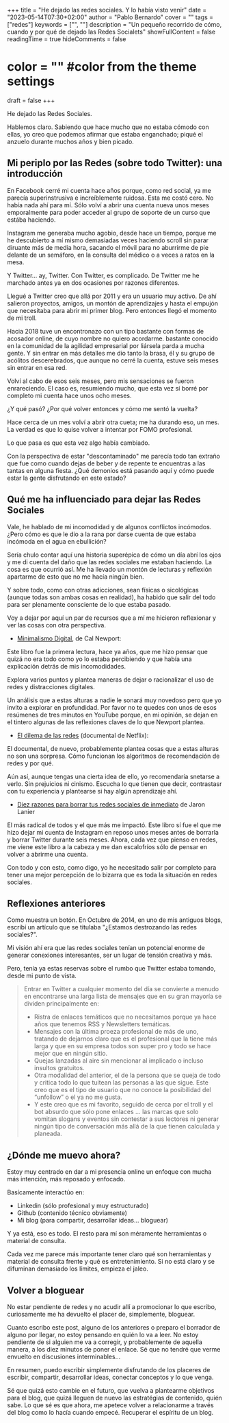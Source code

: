 +++
title = "He dejado las redes sociales. Y lo había visto venir"
date = "2023-05-14T07:30+02:00"
author = "Pablo Bernardo"
cover = ""
tags = ["redes"]
keywords = ["", ""]
description = "Un pequeño recorrido de cómo, cuando y por qué de dejado las Redes Socialets"
showFullContent = false
readingTime = true
hideComments = false
# color = "" #color from the theme settings
draft = false
+++

He dejado las Redes Sociales.

Hablemos claro. Sabiendo que hace mucho que no estaba cómodo con ellas, yo creo que podemos afirmar que estaba enganchado; piqué el anzuelo durante muchos años y bien picado.

## Mi periplo por las Redes (sobre todo Twitter): una introducción

En Facebook cerré mi cuenta hace años porque, como red social, ya me parecía  superinstrusiva e increíblemente ruidosa. Esta me costó cero. No había nada ahí para mí. Sólo volví a abrir una cuenta nueva unos meses emporalmente para poder acceder al grupo de soporte de un curso que estába haciendo.

Instagram me generaba mucho agobio, desde hace un tiempo, porque me he descubierto a mí mismo demasiadas veces haciendo scroll sin parar diruante más de media hora, sacando el móvil para no aburrirme de pie delante de un semáforo, en la consulta del médico o a veces a ratos en la mesa.

Y Twitter... ay, Twitter. Con Twitter, es complicado. De Twitter me he marchado antes ya en dos ocasiones por razones diferentes.

Llegué a Twitter creo que allá por 2011 y era un usuario muy activo. De ahí salieron proyectos, amigos, un montón de aprendizajes y hasta el empujón que necesitaba para abrir mi primer blog. Pero entonces llegó el momento de mi troll.

Hacia 2018 tuve un encontronazo con un tipo bastante con formas de acosador online, de cuyo nombre no quiero acordarme. bastante conocido en la comunidad de la agilidad empresarial por liársela parda a mucha gente. Y sin entrar en más detalles me dio tanto la brasa, él y su grupo de acólitos descerebrados, que aunque no cerré la cuenta, estuve seis meses sin entrar en esa red.

Volví al cabo de esos seis meses, pero mis sensaciones se fueron enrareciendo. El caso es, resumiendo mucho, que esta vez sí borré por completo mi cuenta hace unos ocho meses.

¿Y qué pasó? ¿Por qué volver entonces y cómo me sentó la vuelta?

Hace cerca de un mes volví a abrir otra cueta; me ha durando eso, un mes. La verdad es que lo quise volver a intentar por FOMO profesional.

Lo que pasa es que esta vez algo había cambiado.

Con la perspectiva de estar "descontaminado" me parecía todo tan extraño que fue como cuando dejas de beber y de repente te encuentras a las tantas en alguna fiesta. ¿Qué demonios está pasando aquí y cómo puede estar la gente disfrutando en este estado?


## Qué me ha influenciado para dejar las Redes Sociales
Vale, he hablado de mi incomodidad y de algunos conflictos incómodos. ¿Pero cómo es que le dio a la rana por darse cuenta de que estaba incómoda en el agua en ebullición?

Sería chulo contar aquí una historia superépica de cómo un día abrí los ojos y me di cuenta del daño que las redes sociales me estaban haciendo. La cosa es que ocurrió así. Me ha llevado un montón de lecturas y reflexión apartarme de esto que no me hacía ningún bien.

Y sobre todo, como con otras adicciones, sean físicas o sicológicas (aunque todas son ambas cosas en realidad), ha habido que salir del todo para ser plenamente consciente de lo que estaba pasado.

Voy a dejar por aquí un par de recursos que a mí me hicieron reflexionar y ver las cosas con otra perspectiva.

- [Minimalismo Digital](https://amzn.to/3WaKdQR), de Cal Newport:

Este libro fue la primera lectura, hace ya años, que me hizo pensar que quizá no era todo como yo lo estaba percibiendo y que había una explicación detrás de mis incomodidades.

Explora varios puntos y plantea maneras de dejar o racionalizar el uso de redes y distracciones digitales. 

Un análisis que a estas alturas a nadie le sonará muy novedoso pero que yo invito a explorar en profundidad. Por favor no te quedes con unos de esos resúmenes de tres minutos en YouTube porque, en mi opinión, se dejan en el tintero algunas de las reflexiones claves de lo que Newport plantea.

- [El dilema de las redes](https://www.youtube.com/watch?v=tBnNuJSs6P0) (documental de Netflix):


El documental, de nuevo, probablemente plantea cosas que a estas alturas no son una sorpresa. Cómo funcionan los algoritmos de recomendación de redes y por qué. 

Aún así, aunque tengas una cierta idea de ello, yo recomendaría snetarse a verlo. Sin prejuicios ni cinismo. Escucha lo que tienen que decir, contrastasr con tu experiencia y plantearse si hay algún aprendizaje ahí.

- [Diez razones para borrar tus redes sociales de inmediato](https://amzn.to/3Mi7PPQ) de Jaron Lanier

El más radical de todos y el que más me impactó. Este libro sí fue el que me hizo dejar mi cuenta de Instagram en reposo unos meses antes de borrarla y borrar Twitter durante seis meses. Ahora, cada vez que pienso en redes, me viene este libro a la cabeza y me dan escalofríos sólo de pensar en volver a abrirme una cuenta.

Con todo y con esto, como digo, yo he necesitado salir por completo para tener una mejor percepción de lo bizarra que es toda la situación en redes sociales.

## Reflexiones anteriores
Como muestra un botón. En Octubre de 2014, en uno de mis antiguos blogs, escribí un artículo que se titulaba "¿Estamos destrozando las redes sociales?".

Mi visión ahí era que las redes sociales tenían un potencial enorme de generar conexiones interesantes, ser un lugar de tensión creativa y más.

Pero, tenía ya estas reservas sobre el rumbo que Twitter estaba tomando, desde mi punto de vista.

>Entrar en Twitter a cualquier momento del día se convierte a menudo en encontrarse una larga lista de mensajes que en su gran mayoría se dividen principalmente en:
> - Ristra de enlaces temáticos que no necesitamos porque ya hace años que tenemos RSS y Newsletters temáticas.
> - Mensajes con la última proeza profesional de más de uno, tratando de dejarnos claro que es el profesional que la tiene más larga y que en su empresa todos son super pro y todo se hace mejor que en ningún sitio.
> - Quejas lanzadas al aire sin mencionar al implicado o incluso insultos gratuitos.
> - Otra modalidad del anterior, el de la persona que se queja de todo y critica todo lo que tuitean las personas a las que sigue. Este creo que es el tipo de usuario que no conoce la posibilidad del “unfollow” o el ya no me gusta.
> - Y este creo que es mi favorito, seguido de cerca por el troll y el bot absurdo que sólo pone enlaces … las marcas que solo vomitan slogans y eventos sin contestar a sus lectores ni generar ningún tipo de conversación más allá de la que tienen calculada y planeada.

## ¿Dónde me muevo ahora?
Estoy muy centrado en dar a mi presencia online un enfoque con mucha más intención, más reposado y enfocado.

Basícamente interactúo en:

- Linkedin (sólo profesional y muy estructurado)
- Github (contenido técnico obviamente)
- Mi blog (para compartir, desarrollar ideas... bloguear)

Y ya está, eso es todo. El resto para mí son méramente herramientas o material de consulta. 

Cada vez me parece más importante tener claro qué son herramientas y material de consulta frente y qué es entretenimiento. Si no está claro y se difuminan demasiado los límites, empieza el jaleo.

## Volver a bloguear
No estar pendiente de redes y no acudir allí a promocionar lo que escribo, curiosamente me ha devuelto el placer de, simplemente, bloguear.

Cuanto escribo este post, alguno de los anteriores o preparo el borrador de alguno por llegar, no estoy pensando en quién lo va a leer. No estoy pendiente de si alguien me va a corregir, y probablemente de aquella manera, a los diez minutos de poner el enlace. Sé que no tendré que verme envuelto en discusiones interminables...

En resumen, puedo escribir simplemente disfrutando de los placeres de escribir, compartir, desarrollar ideas, conectar conceptos y lo que venga.

Sé que quizá esto cambie en el futuro, que vuelva a plantearme objetivos para el blog, que quizá lleguen de nuevo las estratégias de contenido, quién sabe. Lo que sé es que ahora, me apetece volver a relacionarme a través del blog como lo hacía cuando empecé. Recuperar el espíritu de un blog.
